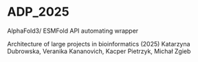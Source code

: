# ADP_2025
AlphaFold3/ ESMFold API automating wrapper

Architecture of large projects in bioinformatics (2025)
Katarzyna Dubrowska, Veranika Kananovich, Kacper Pietrzyk, Michał Zgieb 
